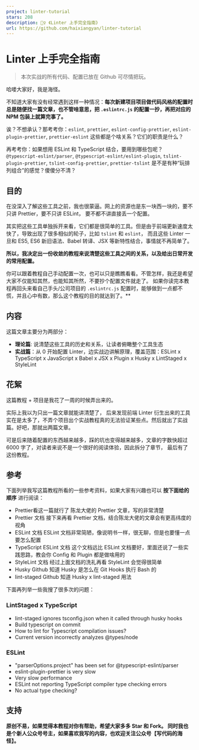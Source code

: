 ```yaml
---
project: linter-tutorial
stars: 208
description: 👮‍♀️ 《Linter 上手完全指南》
url: https://github.com/haixiangyan/linter-tutorial
---
```


Linter 上手完全指南
=============

> 本次实战的所有代码、配置已放在 Github 可尽情把玩。

哈喽大家好，我是海怪。

不知道大家有没有经常遇到这样一种情况：**每次新建项目项目做代码风格的配置时总是随便找一篇文章，也不管啥意思，把 `.eslintrc.js` 的配置一抄，再把对应的 NPM 包装上就算完事了。**

诶？不想承认？那考考你：`eslint`, `prettier`, `eslint-config-prettier`, `eslint-plugin-prettier`, `prettier-eslint` 这些都是个啥关系？它们的职责是什么？

再考考你：如果想用 ESLint 和 TypeScript 结合，要用到哪些包呢？`@typescript-eslint/parser`, `@typescript-eslint/eslint-plugin`, `tslint-plugin-prettier`, `tslint-config-prettier`, `prettier-tslint` 是不是有种“玩排列组合”的感觉？傻傻分不清？

目的
--

在没深入了解这些工具之前，我也很蒙逼。网上的资源也是东一块西一块的，要不只讲 Prettier，要不只讲 ESLint， 要不都不讲直接丢一个配置。

其实把这些工具单独拆开来看，它们都是很简单的工具。但是由于前端更新速度太快了，导致出现了很多相似的轮子，比如 `tslint` 和 `eslint`， 而且这些 Linter 一旦和 ES5, ES6 新旧语法、Babel 转译、JSX 等新特性结合，事情就不再简单了。

**所以，我决定出一份收敛的教程来说清楚这些工具之间的关系，以及给出日常开发的常用配置。**

你可以跟着教程自己手动配置一次，也可以只是瞧瞧看看。不管怎样，我还是希望大家不仅能知其然，也能知其所然，不要抄个配置文件就走了。 如果你读完本教程再回头来看自己手头/公司项目的 `.eslintrc.js` 配置时，能够做到一点都不慌，并且心中有数，那么这个教程的目的就达到了。\*\*

内容
--

这篇文章主要分为两部分：

-   **理论篇**: 说清楚这些工具的历史和关系，让读者俯瞰整个工具生态
-   **实战篇**：从 0 开始配置 Linter，边实战边讲解原理，覆盖范围：ESLint x TypeScript x JavaScript x Babel x JSX x Plugin x Husky x LintStaged x StyleLint

花絮
--

这篇教程 + 项目是我花了一周的时候弄出来的。

实际上我以为只出一篇文章就能讲清楚了， 后来发现前端 Linter 衍生出来的工具实在是太多了，不弄个项目出个实战教程真的无法验证某些点。然后就出了实战篇。好吧，那就出两篇文章。

可是后来随着配置的东西越来越多，踩的坑也变得越来越多，文章的字数快超过 6000 字了，对读者来说不是一个很好的阅读体验，因此拆分了章节， 最后有了这份教程。

参考
--

下面列举我写这篇教程所看的一些参考资料，如果大家有兴趣也可以 **按下面给的顺序** 进行阅读：

-   Prettier看这一篇就行了 陈龙大佬的 Prettier 文章，写的非常清楚
-   Prettier 文档 接下来再看 Prettier 文档，结合陈龙大佬的文章会有更高纬度的视角
-   ESLint 文档 ESLint 文档非常简陋，像说明书一样，很无聊，但是也要懂一点要怎么配置
-   TypeScript ESLint 文档 这个文档远比 ESLint 文档要好，里面还说了一些实践思路，教会你 Config 和 Plugin 都是做啥用的
-   StyleLint 文档 经过上面文档的洗礼再看 StyleLint 会觉得很简单
-   Husky Github 知道 Husky 是怎么在 Git Hooks 执行 Bash 的
-   lint-staged Github 知道 Husky x lint-staged 用法

下面再列举一些我搜了很多次的问题：

### LintStaged x TypeScript

-   lint-staged ignores tsconfig.json when it called through husky hooks
-   Build typescript on commit
-   How to lint for Typescript compilation issues?
-   Current version incorrectly analyzes @types/node

### ESLint

-   "parserOptions.project" has been set for @typescript-eslint/parser
-   eslint-plugin-prettier is very slow
-   Very slow performance
-   ESLint not reporting TypeScript compiler type checking errors
-   No actual type checking?

支持
--

**原创不易，如果觉得本教程对你有帮助，希望大家多多 Star 和 Fork。 同时我也是个新人公众号号主，如果喜欢我写的内容，也欢迎关注公众号【写代码的海怪】。**
